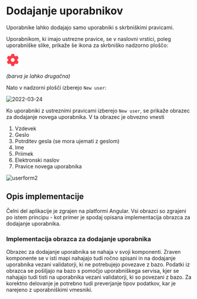 # Dodajanje uporabnikov

Uporabnike lahko dodajajo samo uporabniki s skrbniškimi pravicami.

Uporabnikom, ki imajo ustrezne pravice, se v naslovni vrstici, poleg uporabniške slike, prikaže še ikona za skrbniško nadzorno ploščo:

![](../media/users_1.png)

*(barva je lahko drugačna)*

Nato v nadzorni plošči izberejo `New user`:

![2022-03-24](https://user-images.githubusercontent.com/24944462/159912339-54992597-39d6-4675-8f65-165dda492cd0.png)

Ko uporabniki z ustreznimi pravicami izberejo  `New user`, se prikaže obrazec za dodajanje novega uporabnika. V ta obrazec je obvezno vnesti 
1. Vzdevek
2. Geslo
3. Potrditev gesla (se mora ujemati z geslom)
4. Ime
5. Priimek
6. Elektronski naslov
7. Pravice novega uporabnika

![userform2](https://user-images.githubusercontent.com/24944462/159921550-d03ca318-4fc2-4168-bfee-d1b44d91e381.png)


## Opis implementacije

Čelni del aplikacije je zgrajen na platformi Angular. Vsi obrazci so zgrajeni po istem principu - kot primer je spodaj opisana implementacija obrazca za dodajanje uporabnika. 

### Implementacija obrazca za dodajanje uporabnika

Obrazec za dodajanje uporabnika se nahaja v svoji komponenti. Zraven komponente se v isti mapi nahajajo tudi ročno spisani in na dodajanje uporabnika vezani validatorji, ki ne potrebujejo povezave z bazo. Podatki iz obrazca se pošiljajo na bazo s pomočjo uporabniškega servisa, kjer se nahajajo tudi tisti na uporabnika vezani validatorji, ki so povezani z bazo. Za korektno delovanje je potrebno tudi preverjanje tipov podatkov, kar je narejeno z uporabniškimi vmesniki.
